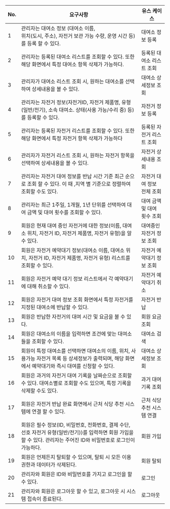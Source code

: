 | No. | 요구사항                                                                                   | 유스 케이스           |
| --- | -------------------------------------------------------------------------------------- | ---------------- |
| 1   | 관리자는 대여소 정보 (대여소 이름,<br>위치(도시, 주소), 자전거 보관 가능 수량, 운영 시간 등)를 등록 할 수 있다.                 | 대여소 정보 등록        |
| 2   | 관리자는 등록된 대여소 리스트를 조회할 수 있다. 또한 해당 화면에서 특정 대여소 항목 삭제가 가능하다.                             | 등록된 대여소 리스트  조회  |
| 3   | 관리자가 대여소 리스트  조회 시, 원하는 대여소를 선택하여 상세내용을 볼 수 있다.                                        | 대여소 상세정보 조회      |
| 4   | 관리자는 자전거 정보(자전거ID, 자전거 제품명, 유형(일반/전기), 소속 대여소. 상태(사용 가능/수리 중) 등)를 등록할 수 있다.            | 자전거 정보 등록        |
| 5   | 관리자는 등록된 자전거 리스트를 조회할 수 있다. 또한 해당 화면에서 특정 자전거 항목 삭제가 가능하다                              | 등록된 자전거 리스트 조회   |
| 6   | 관리자가 자전거 리스트 조회 시, 원하는 자전거 항목을 선택하여 상세내용을 볼 수 있다.                                      | 자전거 상세내용 조회      |
| 7   | 관리자는 자전거 대여 정보를 반납 시간 기준 최근 순으로 조회 할 수 있다. 이 때 ,지역 별 기준으로 정렬하여 조회할 수도 있다.              | 자전거 대여 정보  전체 조회 |
| 8   | 관리자는 최근 1주일, 1개월, 1년 단위를 선택하여 대여 금액 및 대여 횟수를 조회할 수 있다.                                 | 대여 금액 및 대여 횟수 조회 |
| 9   | 회원은 현재 대여 중인 자전거에 대한 정보(이름, 대여소 위치, 자전거 ID, 자전거 제품명, 자전거 유형)을 알 수 있다.                  | 대여중인 자전거 정보 조회   |
| 10  | 회원은 자전거 예약대기 정보(대여소 이름, 대여소 위치, 자전거 ID, 자전거 제품명, 자전거 유형) 리스트를 조회할 수 있다.                | 자전거 예약대기 정보 조회   |
| 11  | 회원은 자전거 예약 대기 정보 리스트에서 각 예약대기에 대해 취소할 수 있다.                                            | 자전거 예약대기 취소      |
| 12  | 회원은 자전거 대여 정보 조회 화면에서 특정 자전거를 지정된 대여소에 반납할 수 있다.                                       | 자전거 반납           |
| 13  | 회원은 반납한 자전거의 대여 시간 및 요금을 볼 수 있다.                                                       | 회원 요금 조회         |
| 14  | 회원은 대여소의 이름을 입력하면 조건에 맞는 대여소들을 조회할 수 있다.                                               | 대여소 검색           |
| 15  | 회원이 특정 대여소를 선택하면 대여소의 이름, 위치, 사용가능 자전거 목록 등 상세정보가 출력되며, 해당 화면에서 예약대기와 즉시 대여를 신청할 수 있다. | 대여소 상세정보 조회      |
| 16  | 회원은 과거의 자전거 대여 기록을 날짜순으로 조회할 수 있다. 대여소별로 조회할 수도 있으며, 특정 기록을 삭제할 수도 있다.                 | 과거 대여 기록 조회      |
| 17  | 회원은 자전거 반납 완료 화면에서 근처 식당 추천 시스템에 연결 할 수 있다.                                            | 근처 식당 추천 시스템 연결  |
| 18  | 회원은 필수 정보(ID, 비밀번호, 전화번호, 결제 수단, 선호 자전거 유형(일반/전기))를 입력하면 회원 가입을 할 수 있다. 관리자는 주어진 ID와 비밀번호로 로그인이 가능하다.                      | 회원 가입    |
| 19  | 회원은 언제든지 탈퇴할 수 있으며, 탈퇴 시 모든 이용 권한과 데이터가 삭제된다.                                                                            | 회원 탈퇴    |
| 20  | 관리자와 회원은 ID와 비밀번호를 가지고 로그인을 할 수 있다.                                                                                       | 로그인       |
| 21  | 관리자와 회원은 로그아웃 할 수 있고, 로그아웃 시 시스템 접속이 종료된다.                                                                          | 로그아웃     |
